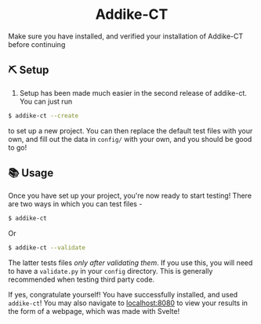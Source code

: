 <div align="center">
  <h1> Addike-CT </h1>
</div>

Make sure you have installed, and verified your installation of Addike-CT before continuing

## ⛏️ Setup 

1. Setup has been made much easier in the second release of addike-ct. You can just run

```sh
$ addike-ct --create
```

to set up a new project. You can then replace the default test files with your own, and fill out the data in `config/` with your own, and you should be good to go!

## 📚 Usage 

Once you have set up your project, you're now ready to start testing! There are two ways in which you can test files -
```sh
$ addike-ct
```
Or
```sh
$ addike-ct --validate
```
The latter tests files _only after validating them_. If you use this, you will need to have a `validate.py` in your `config` directory. This is generally recommended when testing third party code.

If yes, congratulate yourself! You have successfully installed, and used `addike-ct`! You may also navigate to [localhost:8080](http://localhost:8080) to view your results in the form of a webpage, which was made with Svelte!
